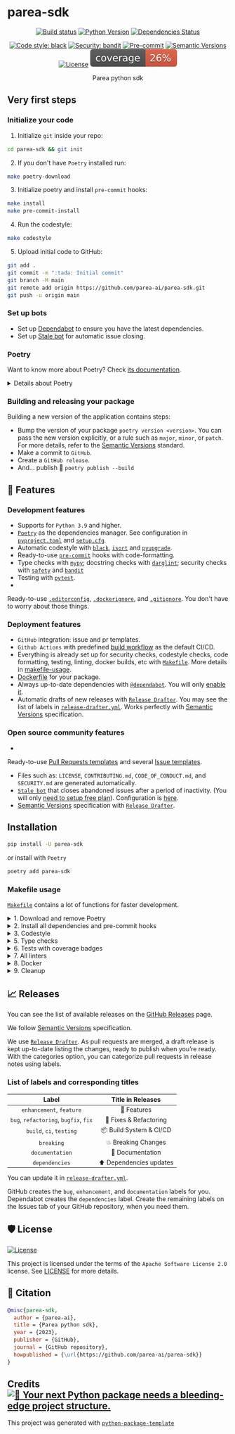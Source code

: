 # parea-sdk

<div align="center">

[![Build status](https://github.com/parea-ai/parea-sdk/workflows/build/badge.svg?branch=master&event=push)](https://github.com/parea-ai/parea-sdk/actions?query=workflow%3Abuild)
[![Python Version](https://img.shields.io/pypi/pyversions/parea-sdk.svg)](https://pypi.org/project/parea-sdk/)
[![Dependencies Status](https://img.shields.io/badge/dependencies-up%20to%20date-brightgreen.svg)](https://github.com/parea-ai/parea-sdk/pulls?utf8=%E2%9C%93&q=is%3Apr%20author%3Aapp%2Fdependabot)

[![Code style: black](https://img.shields.io/badge/code%20style-black-000000.svg)](https://github.com/psf/black)
[![Security: bandit](https://img.shields.io/badge/security-bandit-green.svg)](https://github.com/PyCQA/bandit)
[![Pre-commit](https://img.shields.io/badge/pre--commit-enabled-brightgreen?logo=pre-commit&logoColor=white)](https://github.com/parea-ai/parea-sdk/blob/master/.pre-commit-config.yaml)
[![Semantic Versions](https://img.shields.io/badge/%20%20%F0%9F%93%A6%F0%9F%9A%80-semantic--versions-e10079.svg)](https://github.com/parea-ai/parea-sdk/releases)
[![License](https://img.shields.io/github/license/parea-ai/parea-sdk)](https://github.com/parea-ai/parea-sdk/blob/master/LICENSE)
![Coverage Report](assets/images/coverage.svg)

Parea python sdk

</div>

## Very first steps

### Initialize your code

1. Initialize `git` inside your repo:

```bash
cd parea-sdk && git init
```

2. If you don't have `Poetry` installed run:

```bash
make poetry-download
```

3. Initialize poetry and install `pre-commit` hooks:

```bash
make install
make pre-commit-install
```

4. Run the codestyle:

```bash
make codestyle
```

5. Upload initial code to GitHub:

```bash
git add .
git commit -m ":tada: Initial commit"
git branch -M main
git remote add origin https://github.com/parea-ai/parea-sdk.git
git push -u origin main
```

### Set up bots

- Set
  up [Dependabot](https://docs.github.com/en/github/administering-a-repository/enabling-and-disabling-version-updates#enabling-github-dependabot-version-updates)
  to ensure you have the latest dependencies.
- Set up [Stale bot](https://github.com/apps/stale) for automatic issue closing.

### Poetry

Want to know more about Poetry? Check [its documentation](https://python-poetry.org/docs/).

<details>
<summary>Details about Poetry</summary>
<p>

Poetry's [commands](https://python-poetry.org/docs/cli/#commands) are very intuitive and easy to learn, like:

- `poetry add numpy@latest`
- `poetry run pytest`
- `poetry publish --build`

etc
</p>
</details>

### Building and releasing your package

Building a new version of the application contains steps:

- Bump the version of your package `poetry version <version>`. You can pass the new version explicitly, or a rule such
  as `major`, `minor`, or `patch`. For more details, refer to the [Semantic Versions](https://semver.org/) standard.
- Make a commit to `GitHub`.
- Create a `GitHub release`.
- And... publish 🙂 `poetry publish --build`

## 🚀 Features

### Development features

- Supports for `Python 3.9` and higher.
- [`Poetry`](https://python-poetry.org/) as the dependencies manager. See configuration
  in [`pyproject.toml`](https://github.com/parea-ai/parea-sdk/blob/master/pyproject.toml)
  and [`setup.cfg`](https://github.com/parea-ai/parea-sdk/blob/master/setup.cfg).
- Automatic codestyle with [`black`](https://github.com/psf/black), [`isort`](https://github.com/timothycrosley/isort)
  and [`pyupgrade`](https://github.com/asottile/pyupgrade).
- Ready-to-use [`pre-commit`](https://pre-commit.com/) hooks with code-formatting.
- Type checks with [`mypy`](https://mypy.readthedocs.io); docstring checks
  with [`darglint`](https://github.com/terrencepreilly/darglint); security checks
  with [`safety`](https://github.com/pyupio/safety) and [`bandit`](https://github.com/PyCQA/bandit)
- Testing with [`pytest`](https://docs.pytest.org/en/latest/).
-
Ready-to-use [`.editorconfig`](https://github.com/parea-ai/parea-sdk/blob/master/.editorconfig), [`.dockerignore`](https://github.com/parea-ai/parea-sdk/blob/master/.dockerignore),
and [`.gitignore`](https://github.com/parea-ai/parea-sdk/blob/master/.gitignore). You don't have to worry about those
things.

### Deployment features

- `GitHub` integration: issue and pr templates.
- `Github Actions` with
  predefined [build workflow](https://github.com/parea-ai/parea-sdk/blob/master/.github/workflows/build.yml) as the
  default CI/CD.
- Everything is already set up for security checks, codestyle checks, code formatting, testing, linting, docker builds,
  etc with [`Makefile`](https://github.com/parea-ai/parea-sdk/blob/master/Makefile#L89). More details
  in [makefile-usage](#makefile-usage).
- [Dockerfile](https://github.com/parea-ai/parea-sdk/blob/master/docker/Dockerfile) for your package.
- Always up-to-date dependencies with [`@dependabot`](https://dependabot.com/). You will
  only [enable it](https://docs.github.com/en/github/administering-a-repository/enabling-and-disabling-version-updates#enabling-github-dependabot-version-updates).
- Automatic drafts of new releases with [`Release Drafter`](https://github.com/marketplace/actions/release-drafter). You
  may see the list of labels
  in [`release-drafter.yml`](https://github.com/parea-ai/parea-sdk/blob/master/.github/release-drafter.yml). Works
  perfectly with [Semantic Versions](https://semver.org/) specification.

### Open source community features

-
Ready-to-use [Pull Requests templates](https://github.com/parea-ai/parea-sdk/blob/master/.github/PULL_REQUEST_TEMPLATE.md)
and several [Issue templates](https://github.com/parea-ai/parea-sdk/tree/master/.github/ISSUE_TEMPLATE).
- Files such as: `LICENSE`, `CONTRIBUTING.md`, `CODE_OF_CONDUCT.md`, and `SECURITY.md` are generated automatically.
- [`Stale bot`](https://github.com/apps/stale) that closes abandoned issues after a period of inactivity. (You will
  only [need to setup free plan](https://github.com/marketplace/stale)). Configuration
  is [here](https://github.com/parea-ai/parea-sdk/blob/master/.github/.stale.yml).
- [Semantic Versions](https://semver.org/) specification
  with [`Release Drafter`](https://github.com/marketplace/actions/release-drafter).

## Installation

```bash
pip install -U parea-sdk
```

or install with `Poetry`

```bash
poetry add parea-sdk
```

### Makefile usage

[`Makefile`](https://github.com/parea-ai/parea-sdk/blob/master/Makefile) contains a lot of functions for faster
development.

<details>
<summary>1. Download and remove Poetry</summary>
<p>

To download and install Poetry run:

```bash
make poetry-download
```

To uninstall

```bash
make poetry-remove
```

</p>
</details>

<details>
<summary>2. Install all dependencies and pre-commit hooks</summary>
<p>

Install requirements:

```bash
make install
```

Pre-commit hooks coulb be installed after `git init` via

```bash
make pre-commit-install
```

</p>
</details>

<details>
<summary>3. Codestyle</summary>
<p>

Automatic formatting uses `pyupgrade`, `isort` and `black`.

```bash
make codestyle

# or use synonym
make formatting
```

Codestyle checks only, without rewriting files:

```bash
make check-codestyle
```

> Note: `check-codestyle` uses `isort`, `black` and `darglint` library

Update all dev libraries to the latest version using one comand

```bash
make update-dev-deps
```

<details>
<summary>4. Code security</summary>
<p>

```bash
make check-safety
```

This command launches `Poetry` integrity checks as well as identifies security issues with `Safety` and `Bandit`.

```bash
make check-safety
```

</p>
</details>

</p>
</details>

<details>
<summary>5. Type checks</summary>
<p>

Run `mypy` static type checker

```bash
make mypy
```

</p>
</details>

<details>
<summary>6. Tests with coverage badges</summary>
<p>

Run `pytest`

```bash
make test
```

</p>
</details>

<details>
<summary>7. All linters</summary>
<p>

Of course there is a command to ~~rule~~ run all linters in one:

```bash
make lint
```

the same as:

```bash
make test && make check-codestyle && make mypy && make check-safety
```

</p>
</details>

<details>
<summary>8. Docker</summary>
<p>

```bash
make docker-build
```

which is equivalent to:

```bash
make docker-build VERSION=latest
```

Remove docker image with

```bash
make docker-remove
```

More information [about docker](https://github.com/parea-ai/parea-sdk/tree/master/docker).

</p>
</details>

<details>
<summary>9. Cleanup</summary>
<p>
Delete pycache files

```bash
make pycache-remove
```

Remove package build

```bash
make build-remove
```

Delete .DS_STORE files

```bash
make dsstore-remove
```

Remove .mypycache

```bash
make mypycache-remove
```

Or to remove all above run:

```bash
make cleanup
```

</p>
</details>

## 📈 Releases

You can see the list of available releases on the [GitHub Releases](https://github.com/parea-ai/parea-sdk/releases)
page.

We follow [Semantic Versions](https://semver.org/) specification.

We use [`Release Drafter`](https://github.com/marketplace/actions/release-drafter). As pull requests are merged, a draft
release is kept up-to-date listing the changes, ready to publish when you’re ready. With the categories option, you can
categorize pull requests in release notes using labels.

### List of labels and corresponding titles

|               **Label**               |  **Title in Releases**  |
|:-------------------------------------:|:-----------------------:|
|       `enhancement`, `feature`        |       🚀 Features       |
| `bug`, `refactoring`, `bugfix`, `fix` | 🔧 Fixes & Refactoring  |
|       `build`, `ci`, `testing`        | 📦 Build System & CI/CD |
|              `breaking`               |   💥 Breaking Changes   |
|            `documentation`            |    📝 Documentation     |
|            `dependencies`             | ⬆️ Dependencies updates |

You can update it
in [`release-drafter.yml`](https://github.com/parea-ai/parea-sdk/blob/master/.github/release-drafter.yml).

GitHub creates the `bug`, `enhancement`, and `documentation` labels for you. Dependabot creates the `dependencies`
label. Create the remaining labels on the Issues tab of your GitHub repository, when you need them.

## 🛡 License

[![License](https://img.shields.io/github/license/parea-ai/parea-sdk)](https://github.com/parea-ai/parea-sdk/blob/master/LICENSE)

This project is licensed under the terms of the `Apache Software License 2.0` license.
See [LICENSE](https://github.com/parea-ai/parea-sdk/blob/master/LICENSE) for more details.

## 📃 Citation

```bibtex
@misc{parea-sdk,
  author = {parea-ai},
  title = {Parea python sdk},
  year = {2023},
  publisher = {GitHub},
  journal = {GitHub repository},
  howpublished = {\url{https://github.com/parea-ai/parea-sdk}}
}
```

## Credits [![🚀 Your next Python package needs a bleeding-edge project structure.](https://img.shields.io/badge/python--package--template-%F0%9F%9A%80-brightgreen)](https://github.com/TezRomacH/python-package-template)

This project was generated with [`python-package-template`](https://github.com/TezRomacH/python-package-template)
